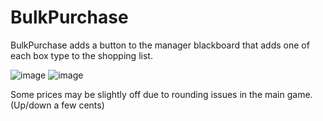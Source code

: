 # BulkPurchase
BulkPurchase adds a button to the manager blackboard that adds one of each box type to the shopping list.


![image](https://github.com/user-attachments/assets/e05c16ba-1618-4274-ae0a-92812f5397f5)
![image](https://github.com/user-attachments/assets/ba9f5527-8a32-4ed0-9ea8-68e2f961003b)


Some prices may be slightly off due to rounding issues in the main game. (Up/down a few cents)
